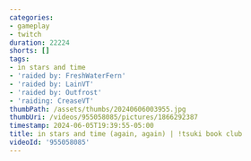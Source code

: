 ```yaml
---
categories:
- gameplay
- twitch
duration: 22224
shorts: []
tags:
- in stars and time
- 'raided by: FreshWaterFern'
- 'raided by: LainVT'
- 'raided by: Outfrost'
- 'raiding: CreaseVT'
thumbPath: /assets/thumbs/20240606003955.jpg
thumbUri: /videos/955058085/pictures/1866292387
timestamp: 2024-06-05T19:39:55-05:00
title: in stars and time (again, again) | !tsuki book club
videoId: '955058085'
---
```

